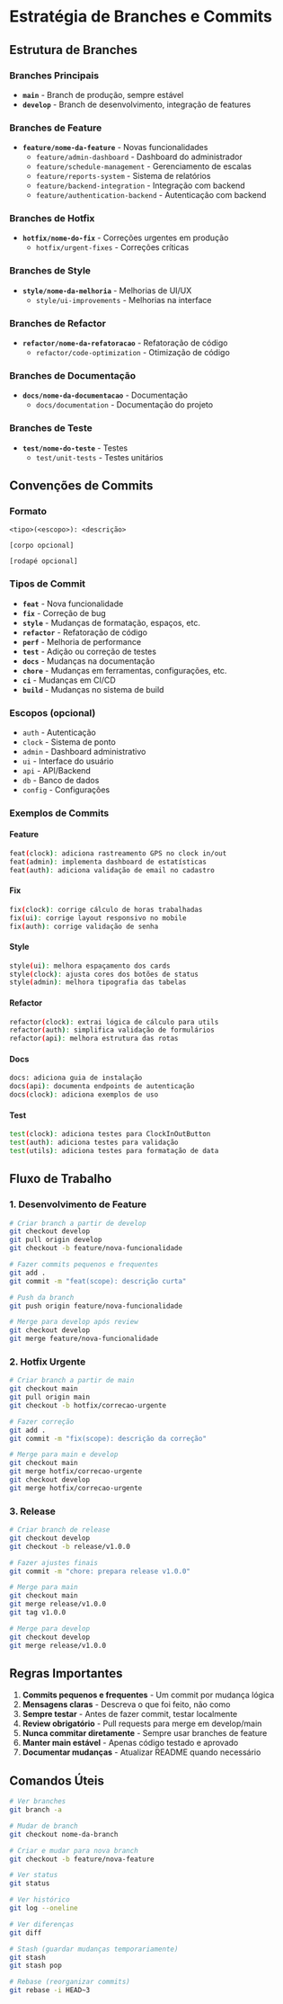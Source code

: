# Estratégia de Branches e Commits

## Estrutura de Branches

### Branches Principais
- **`main`** - Branch de produção, sempre estável
- **`develop`** - Branch de desenvolvimento, integração de features

### Branches de Feature
- **`feature/nome-da-feature`** - Novas funcionalidades
  - `feature/admin-dashboard` - Dashboard do administrador
  - `feature/schedule-management` - Gerenciamento de escalas
  - `feature/reports-system` - Sistema de relatórios
  - `feature/backend-integration` - Integração com backend
  - `feature/authentication-backend` - Autenticação com backend

### Branches de Hotfix
- **`hotfix/nome-do-fix`** - Correções urgentes em produção
  - `hotfix/urgent-fixes` - Correções críticas

### Branches de Style
- **`style/nome-da-melhoria`** - Melhorias de UI/UX
  - `style/ui-improvements` - Melhorias na interface

### Branches de Refactor
- **`refactor/nome-da-refatoracao`** - Refatoração de código
  - `refactor/code-optimization` - Otimização de código

### Branches de Documentação
- **`docs/nome-da-documentacao`** - Documentação
  - `docs/documentation` - Documentação do projeto

### Branches de Teste
- **`test/nome-do-teste`** - Testes
  - `test/unit-tests` - Testes unitários

## Convenções de Commits

### Formato
```
<tipo>(<escopo>): <descrição>

[corpo opcional]

[rodapé opcional]
```

### Tipos de Commit
- **`feat`** - Nova funcionalidade
- **`fix`** - Correção de bug
- **`style`** - Mudanças de formatação, espaços, etc.
- **`refactor`** - Refatoração de código
- **`perf`** - Melhoria de performance
- **`test`** - Adição ou correção de testes
- **`docs`** - Mudanças na documentação
- **`chore`** - Mudanças em ferramentas, configurações, etc.
- **`ci`** - Mudanças em CI/CD
- **`build`** - Mudanças no sistema de build

### Escopos (opcional)
- `auth` - Autenticação
- `clock` - Sistema de ponto
- `admin` - Dashboard administrativo
- `ui` - Interface do usuário
- `api` - API/Backend
- `db` - Banco de dados
- `config` - Configurações

### Exemplos de Commits

#### Feature
```bash
feat(clock): adiciona rastreamento GPS no clock in/out
feat(admin): implementa dashboard de estatísticas
feat(auth): adiciona validação de email no cadastro
```

#### Fix
```bash
fix(clock): corrige cálculo de horas trabalhadas
fix(ui): corrige layout responsivo no mobile
fix(auth): corrige validação de senha
```

#### Style
```bash
style(ui): melhora espaçamento dos cards
style(clock): ajusta cores dos botões de status
style(admin): melhora tipografia das tabelas
```

#### Refactor
```bash
refactor(clock): extrai lógica de cálculo para utils
refactor(auth): simplifica validação de formulários
refactor(api): melhora estrutura das rotas
```

#### Docs
```bash
docs: adiciona guia de instalação
docs(api): documenta endpoints de autenticação
docs(clock): adiciona exemplos de uso
```

#### Test
```bash
test(clock): adiciona testes para ClockInOutButton
test(auth): adiciona testes para validação
test(utils): adiciona testes para formatação de data
```

## Fluxo de Trabalho

### 1. Desenvolvimento de Feature
```bash
# Criar branch a partir de develop
git checkout develop
git pull origin develop
git checkout -b feature/nova-funcionalidade

# Fazer commits pequenos e frequentes
git add .
git commit -m "feat(scope): descrição curta"

# Push da branch
git push origin feature/nova-funcionalidade

# Merge para develop após review
git checkout develop
git merge feature/nova-funcionalidade
```

### 2. Hotfix Urgente
```bash
# Criar branch a partir de main
git checkout main
git pull origin main
git checkout -b hotfix/correcao-urgente

# Fazer correção
git add .
git commit -m "fix(scope): descrição da correção"

# Merge para main e develop
git checkout main
git merge hotfix/correcao-urgente
git checkout develop
git merge hotfix/correcao-urgente
```

### 3. Release
```bash
# Criar branch de release
git checkout develop
git checkout -b release/v1.0.0

# Fazer ajustes finais
git commit -m "chore: prepara release v1.0.0"

# Merge para main
git checkout main
git merge release/v1.0.0
git tag v1.0.0

# Merge para develop
git checkout develop
git merge release/v1.0.0
```

## Regras Importantes

1. **Commits pequenos e frequentes** - Um commit por mudança lógica
2. **Mensagens claras** - Descreva o que foi feito, não como
3. **Sempre testar** - Antes de fazer commit, testar localmente
4. **Review obrigatório** - Pull requests para merge em develop/main
5. **Nunca commitar diretamente** - Sempre usar branches de feature
6. **Manter main estável** - Apenas código testado e aprovado
7. **Documentar mudanças** - Atualizar README quando necessário

## Comandos Úteis

```bash
# Ver branches
git branch -a

# Mudar de branch
git checkout nome-da-branch

# Criar e mudar para nova branch
git checkout -b feature/nova-feature

# Ver status
git status

# Ver histórico
git log --oneline

# Ver diferenças
git diff

# Stash (guardar mudanças temporariamente)
git stash
git stash pop

# Rebase (reorganizar commits)
git rebase -i HEAD~3
```
